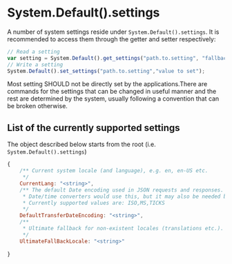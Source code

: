 # System.Default().settings

A number of system settings reside under `System.Default().settings`. It is recommended to access them through the getter and setter respectively:

```Javascript
// Read a setting
var setting = System.Default().get_settings("path.to.setting", "fallback_value");
// Write a setting
System.Default().set_settings("path.to.setting","value to set");
```

Most setting SHOULD not be directly set by the applications.There are commands for the settings that can be changed in useful manner and the rest are determined by the system, usually following a convention that can be broken otherwise.

## List of the currently supported settings

The object described below starts from the root (i.e. `System.Default().settings`)

```Javascript
{
    /** Current system locale (and language), e.g. en, en-US etc.
     */
    CurrentLang: "<string>",
    /** The default Date encoding used in JSON requests and responses.
     * Date/time converters would use this, but it may also be needed by applications sometimes.
     * Currently supported values are: ISO,MS,TICKS
     */
    DefaultTransferDateEncoding: "<string>",
    /**
     * Ultimate fallback for non-existent locales (translations etc.). By default this is "en"
     */
    UltimateFallBackLocale: "<string>"
    
}
```